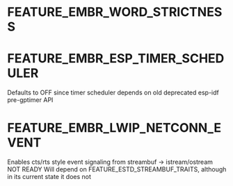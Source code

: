 # FEATURE_EMBR_WORD_STRICTNESS

# FEATURE_EMBR_ESP_TIMER_SCHEDULER

Defaults to OFF since timer scheduler depends on old deprecated esp-idf pre-gptimer API

# FEATURE_EMBR_LWIP_NETCONN_EVENT

Enables cts/rts style event signaling from streambuf -> istream/ostream
NOT READY
Will depend on FEATURE_ESTD_STREAMBUF_TRAITS, although in its current state
it does not
